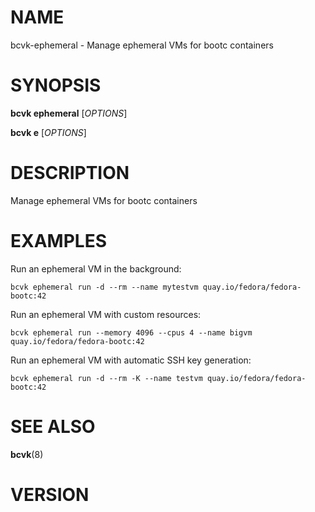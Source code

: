 # NAME

bcvk-ephemeral - Manage ephemeral VMs for bootc containers

# SYNOPSIS

**bcvk ephemeral** [*OPTIONS*]

**bcvk e** [*OPTIONS*]

# DESCRIPTION

Manage ephemeral VMs for bootc containers

<!-- BEGIN GENERATED OPTIONS -->
<!-- END GENERATED OPTIONS -->

# EXAMPLES

Run an ephemeral VM in the background:

    bcvk ephemeral run -d --rm --name mytestvm quay.io/fedora/fedora-bootc:42

Run an ephemeral VM with custom resources:

    bcvk ephemeral run --memory 4096 --cpus 4 --name bigvm quay.io/fedora/fedora-bootc:42

Run an ephemeral VM with automatic SSH key generation:

    bcvk ephemeral run -d --rm -K --name testvm quay.io/fedora/fedora-bootc:42

# SEE ALSO

**bcvk**(8)

# VERSION

<!-- VERSION PLACEHOLDER -->
